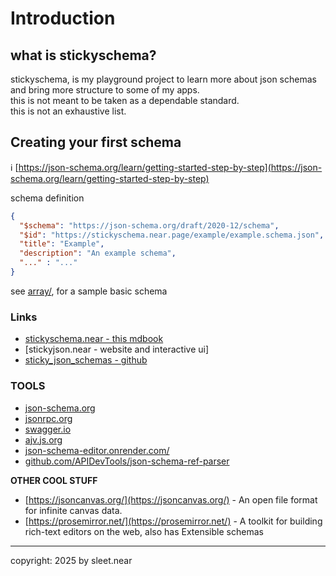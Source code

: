 # Introduction

## what is stickyschema?
stickyschema, is my playground project to learn more about json schemas and bring more structure to some of my apps.
<br/>
this is not meant to be taken as a dependable standard.
<br/>
this is not an exhaustive list.

## Creating your first schema
ℹ️ [https://json-schema.org/learn/getting-started-step-by-step](https://json-schema.org/learn/getting-started-step-by-step)

schema definition
```json
{
  "$schema": "https://json-schema.org/draft/2020-12/schema",
  "$id": "https://stickyschema.near.page/example/example.schema.json",
  "title": "Example",
  "description": "An example schema",
  "..." : "..."
}
```
see [array/](./array/), for a sample basic schema

### Links
- [stickyschema.near - this mdbook](https://stickyschema.near.page/)
- [stickyjson.near - website and interactive ui]
- [sticky_json_schemas - github](https://github.com/stick-y-notes/sticky_json_schemas)

### TOOLS
- [json-schema.org](https://json-schema.org/)
- [jsonrpc.org](https://www.jsonrpc.org/)
- [swagger.io](https://swagger.io/)
- [ajv.js.org](https://ajv.js.org/)
- [json-schema-editor.onrender.com/](https://json-schema-editor.onrender.com/)
- [github.com/APIDevTools/json-schema-ref-parser](https://github.com/APIDevTools/json-schema-ref-parser)

**OTHER COOL STUFF**
- [https://jsoncanvas.org/](https://jsoncanvas.org/) - An open file format for infinite canvas data.
- [https://prosemirror.net/](https://prosemirror.net/) - A toolkit for building rich-text editors on the web, also has Extensible schemas


---

copyright: 2025 by sleet.near